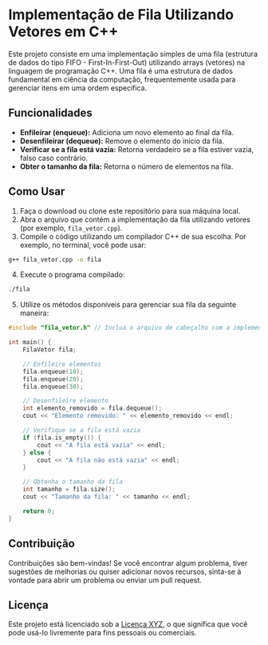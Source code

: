 # Implementação de Fila Utilizando Vetores em C++

Este projeto consiste em uma implementação simples de uma fila (estrutura de dados do tipo FIFO - First-In-First-Out)
utilizando arrays (vetores) na linguagem de programação C++. Uma fila é uma estrutura de dados fundamental em ciência da
computação, frequentemente usada para gerenciar itens em uma ordem específica.

## Funcionalidades

- **Enfileirar (enqueue):** Adiciona um novo elemento ao final da fila.
- **Desenfileirar (dequeue):** Remove o elemento do início da fila.
- **Verificar se a fila está vazia:** Retorna verdadeiro se a fila estiver vazia, falso caso contrário.
- **Obter o tamanho da fila:** Retorna o número de elementos na fila.

## Como Usar

1. Faça o download ou clone este repositório para sua máquina local.
2. Abra o arquivo que contém a implementação da fila utilizando vetores (por exemplo, `fila_vetor.cpp`).
3. Compile o código utilizando um compilador C++ de sua escolha. Por exemplo, no terminal, você pode usar:

```bash
g++ fila_vetor.cpp -o fila
```

4. Execute o programa compilado:

```bash
./fila
```

5. Utilize os métodos disponíveis para gerenciar sua fila da seguinte maneira:

```cpp
#include "fila_vetor.h" // Inclua o arquivo de cabeçalho com a implementação da fila

int main() {
    FilaVetor fila;

    // Enfileire elementos
    fila.enqueue(10);
    fila.enqueue(20);
    fila.enqueue(30);

    // Desenfileire elemento
    int elemento_removido = fila.dequeue();
    cout << "Elemento removido: " << elemento_removido << endl;

    // Verifique se a fila está vazia
    if (fila.is_empty()) {
        cout << "A fila está vazia" << endl;
    } else {
        cout << "A fila não está vazia" << endl;
    }

    // Obtenha o tamanho da fila
    int tamanho = fila.size();
    cout << "Tamanho da fila: " << tamanho << endl;

    return 0;
}
```

## Contribuição

Contribuições são bem-vindas! Se você encontrar algum problema, tiver sugestões de melhorias ou quiser adicionar novos
recursos, sinta-se à vontade para abrir um problema ou enviar um pull request.

## Licença

Este projeto está licenciado sob a [Licença XYZ](link-para-a-licenca), o que significa que você pode usá-lo livremente
para fins pessoais ou comerciais.

```